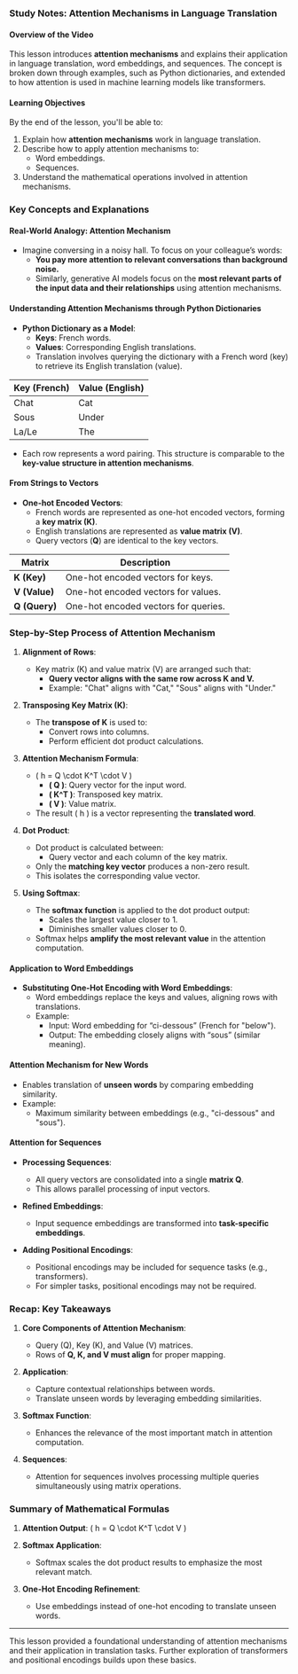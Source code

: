 ### Study Notes: Attention Mechanisms in Language Translation

#### Overview of the Video

This lesson introduces **attention mechanisms** and explains their application in language translation, word embeddings, and sequences. The concept is broken down through examples, such as Python dictionaries, and extended to how attention is used in machine learning models like transformers.

#### Learning Objectives

By the end of the lesson, you'll be able to:

1. Explain how **attention mechanisms** work in language translation.
2. Describe how to apply attention mechanisms to:
   - Word embeddings.
   - Sequences.
3. Understand the mathematical operations involved in attention mechanisms.

### Key Concepts and Explanations

#### **Real-World Analogy: Attention Mechanism**

- Imagine conversing in a noisy hall. To focus on your colleague’s words:
  - **You pay more attention to relevant conversations than background noise.**
  - Similarly, generative AI models focus on the **most relevant parts of the input data and their relationships** using attention mechanisms.

#### **Understanding Attention Mechanisms through Python Dictionaries**

- **Python Dictionary as a Model**:
  - **Keys**: French words.
  - **Values**: Corresponding English translations.
  - Translation involves querying the dictionary with a French word (key) to retrieve its English translation (value).

| **Key (French)** | **Value (English)** |
| ---------------- | ------------------- |
| Chat             | Cat                 |
| Sous             | Under               |
| La/Le            | The                 |

- Each row represents a word pairing. This structure is comparable to the **key-value structure in attention mechanisms**.

#### **From Strings to Vectors**

- **One-hot Encoded Vectors**:
  - French words are represented as one-hot encoded vectors, forming a **key matrix (K)**.
  - English translations are represented as **value matrix (V)**.
  - Query vectors (**Q**) are identical to the key vectors.

| Matrix        | Description                          |
| ------------- | ------------------------------------ |
| **K (Key)**   | One-hot encoded vectors for keys.    |
| **V (Value)** | One-hot encoded vectors for values.  |
| **Q (Query)** | One-hot encoded vectors for queries. |

### Step-by-Step Process of Attention Mechanism

1. **Alignment of Rows**:

   - Key matrix (K) and value matrix (V) are arranged such that:
     - **Query vector aligns with the same row across K and V.**
     - Example: "Chat" aligns with "Cat," "Sous" aligns with "Under."

2. **Transposing Key Matrix (K)**:

   - The **transpose of K** is used to:
     - Convert rows into columns.
     - Perform efficient dot product calculations.

3. **Attention Mechanism Formula**:

   - \( h = Q \cdot K^T \cdot V \)
     - **\( Q \)**: Query vector for the input word.
     - **\( K^T \)**: Transposed key matrix.
     - **\( V \)**: Value matrix.
   - The result \( h \) is a vector representing the **translated word**.

4. **Dot Product**:

   - Dot product is calculated between:
     - Query vector and each column of the key matrix.
   - Only the **matching key vector** produces a non-zero result.
   - This isolates the corresponding value vector.

5. **Using Softmax**:
   - The **softmax function** is applied to the dot product output:
     - Scales the largest value closer to 1.
     - Diminishes smaller values closer to 0.
   - Softmax helps **amplify the most relevant value** in the attention computation.

#### **Application to Word Embeddings**

- **Substituting One-Hot Encoding with Word Embeddings**:
  - Word embeddings replace the keys and values, aligning rows with translations.
  - Example:
    - Input: Word embedding for “ci-dessous” (French for "below").
    - Output: The embedding closely aligns with “sous” (similar meaning).

#### **Attention Mechanism for New Words**

- Enables translation of **unseen words** by comparing embedding similarity.
- Example:
  - Maximum similarity between embeddings (e.g., "ci-dessous" and "sous").

#### **Attention for Sequences**

- **Processing Sequences**:

  - All query vectors are consolidated into a single **matrix Q**.
  - This allows parallel processing of input vectors.

- **Refined Embeddings**:

  - Input sequence embeddings are transformed into **task-specific embeddings**.

- **Adding Positional Encodings**:
  - Positional encodings may be included for sequence tasks (e.g., transformers).
  - For simpler tasks, positional encodings may not be required.

### Recap: Key Takeaways

1. **Core Components of Attention Mechanism**:

   - Query (Q), Key (K), and Value (V) matrices.
   - Rows of **Q, K, and V must align** for proper mapping.

2. **Application**:

   - Capture contextual relationships between words.
   - Translate unseen words by leveraging embedding similarities.

3. **Softmax Function**:

   - Enhances the relevance of the most important match in attention computation.

4. **Sequences**:
   - Attention for sequences involves processing multiple queries simultaneously using matrix operations.

### Summary of Mathematical Formulas

1. **Attention Output**:
   \( h = Q \cdot K^T \cdot V \)

2. **Softmax Application**:

   - Softmax scales the dot product results to emphasize the most relevant match.

3. **One-Hot Encoding Refinement**:
   - Use embeddings instead of one-hot encoding to translate unseen words.

---

This lesson provided a foundational understanding of attention mechanisms and their application in translation tasks. Further exploration of transformers and positional encodings builds upon these basics.
